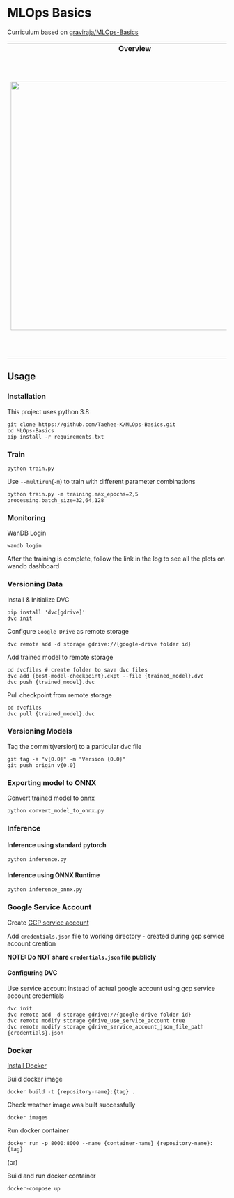 # MLOps Basics

Curriculum based on [graviraja/MLOps-Basics](https://github.com/graviraja/MLOps-Basics)

<table>
<tr>
    <td align="center"><b>Overview</b></td>
    <td align="center"><b>Weekly Curriculum</b></td>
</tr>
<tr><td>

<img width = 570 src = "https://user-images.githubusercontent.com/63901494/149688252-d8c246ea-b11d-4c0a-9f0b-69a8348bb72c.png">

</td><td>

|  #  |                 Course                 | :triangular_flag_on_post: |
| :-: | :------------------------------------: | :-----------------------: |
|  0  |             Project Setup              |    :heavy_check_mark:     |
|  1  | Model Monitoring<br>Weights and Biases |    :heavy_check_mark:     |
|  2  |        Configurations<br>Hydra         |    :heavy_check_mark:     |
|  3  |      Data Version Control<br>DVC       |    :heavy_check_mark:     |
|  4  |        Model Packaging<br>ONNX         |    :heavy_check_mark:     |
|  5  |       Model Packaging<br>Docker        |    :heavy_check_mark:     |
|  6  |        CI/CD<br>GitHub Actions         |    :heavy_check_mark:     |
|  7  |     Container Registry<br>AWS ECR      |                           |
|  8  |  Serverless Deployment<br>AWS Lambda   |                           |
|  9  |    Prediction Monitoring<br>Kibana     |                           |

</td></tr>
</table>

## Usage

### Installation

This project uses python 3.8

```
git clone https://github.com/Taehee-K/MLOps-Basics.git
cd MLOps-Basics
pip install -r requirements.txt
```

### Train

```
python train.py
```

Use `--multirun`(`-m`) to train with different parameter combinations

```
python train.py -m training.max_epochs=2,5 processing.batch_size=32,64,128
```

### Monitoring

WanDB Login

```
wandb login
```

After the training is complete, follow the link in the log to see all the plots on wandb dashboard

### Versioning Data

Install & Initialize DVC

```
pip install 'dvc[gdrive]'
dvc init
```

Configure `Google Drive` as remote storage

```
dvc remote add -d storage gdrive://{google-drive folder id}
```

Add trained model to remote storage

```
cd dvcfiles # create folder to save dvc files
dvc add {best-model-checkpoint}.ckpt --file {trained_model}.dvc
dvc push {trained_model}.dvc
```

Pull checkpoint from remote storage

```
cd dvcfiles
dvc pull {trained_model}.dvc
```

### Versioning Models

Tag the commit(version) to a particular dvc file

```
git tag -a "v{0.0}" -m "Version {0.0}"
git push origin v{0.0}
```

### Exporting model to ONNX

Convert trained model to onnx

```
python convert_model_to_onnx.py
```

### Inference

#### Inference using standard pytorch

```
python inference.py
```

#### Inference using ONNX Runtime

```
python inference_onnx.py
```

<!--
### Inference using FastAPI

```
uvicorn app:app --host 0.0.0.0 --port 8000 --reload
```
-->

### Google Service Account

Create [GCP service account](https://cloud.google.com/docs/authentication/getting-started#creating_a_service_account)

Add `credentials.json` file to working directory - created during gcp service account creation

**NOTE: Do NOT share `credentials.json` file publicly**

#### Configuring DVC

Use service account instead of actual google account using gcp service account credentials

```
dvc init
dvc remote add -d storage gdrive://{google-drive folder id}
dvc remote modify storage gdrive_use_service_account true
dvc remote modify storage gdrive_service_account_json_file_path {credentials}.json
```

### Docker

[Install Docker](https://docs.docker.com/engine/install/)

Build docker image

```
docker build -t {repository-name}:{tag} .
```

<!--
Delete docker image: docker rmi -f {image-id}
-->

Check weather image was built successfully

```
docker images
```

Run docker container

```
docker run -p 8000:8000 --name {container-name} {repository-name}:{tag}
```

<!--
Delete docker container
docker stop {continer-id}
docker rm {container-id}
-->

(or)

Build and run docker container

```
docker-compose up
```

<!--
## Structure
-->
